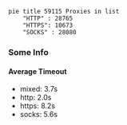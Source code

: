 
```mermaid
pie title 59115 Proxies in list
    "HTTP" : 28765
    "HTTPS": 10673
    "SOCKS" : 28080
```

### Some Info
#### Average Timeout

- mixed: 3.7s
- http: 2.0s
- https: 8.2s
- socks: 5.6s